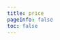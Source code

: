 ```yaml
---
title: price
pageInfo: false
toc: false
---
```


<EChart />

<script setup lang="ts">
import EChart from "@EChart";
</script>
